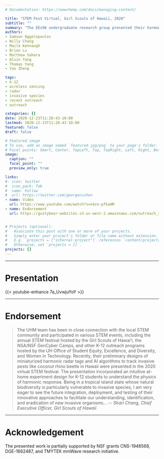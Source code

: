 ```yaml
---
# Documentation: https://wowchemy.com/docs/managing-content/

title: "STEM Fest Virtual, Girl Scouts of Hawaii, 2020"
subtitle: ""
summary: "The EEx96 undergraduate research group presented their harmonic radar system for coconut rhinoceros beetle (CRB) tracking in the Girl Scouts of Hawaii's 2020 STEM festival."
authors:
- Samson Aggelopoulos
- Willy Chang
- Maile Kennaugh
- Brian Lu
- Matthew Sahara
- Alvin Yang
- Thomas Yang
- Yao Zheng

tags:
- k-12
- wireless sensing
- radar
- invasive species
- recent outreach
- outreach

categories: []
date: 2020-12-23T11:28:43-10:00
lastmod: 2020-12-23T11:28:43-10:00
featured: false
draft: false

# Featured image
# To use, add an image named `featured.jpg/png` to your page's folder.
# Focal points: Smart, Center, TopLeft, Top, TopRight, Left, Right, BottomLeft, Bottom, BottomRight.
image:
  caption: ""
  focal_point: ""
  preview_only: true

links:
#- icon: twitter
#  icon_pack: fab
#  name: Follow
#  url: https://twitter.com/georgecushen
- name: Video
  url: https://www.youtube.com/watch?v=n4zo-pfkaHM
- name: Endorsement
  url: https://gustybear-websites.s3-us-west-2.amazonaws.com/outreach_2020_gsh_stem_festival/Support+for+UH+Manoa+Team+in+Competition+for+National+AI+Research+Institutes+2020+12+02+SC.pdf


# Projects (optional).
#   Associate this post with one or more of your projects.
#   Simply enter your project's folder or file name without extension.
#   E.g. `projects = ["internal-project"]` references `content/project/deep-learning/index.md`.
#   Otherwise, set `projects = []`.
projects: []
---
```

***
# Presentation
{{< youtube-enhance 7a_UvwjuYoY >}}

***

# Endorsement
> The UHM team has been in close connection with the local STEM community and participated in various STEM events, including the annual STEM festival hosted by the Girl Scouts of Hawai’i, the NSA/NSF GenCyber Camps, and other K-12 outreach programs hosted by the UH Office of Student Equity, Excellence, and Diversity, and Women in Technology. Recently, their preliminary designs of miniaturized harmonic radar tags and AI algorithms to track invasive pests like coconut rhino beetle in Hawaii were presented in the 2020 virtual STEM festival. The presentation incorporated an intuitive at-home experiment design for K-12 students to understand the physics of harmonic response. Being in a tropical island state whose natural biodiversity is particularly vulnerable to invasive species, I am very eager to see the future integration, deployment, and testing of their innovative approaches to facilitate our understanding, identification, and eradication of new invasive organisms...
> -- <cite>Shari Chang, Chief Executive Officer, Girl Scouts of Hawaii </cite>

***
# Acknowledgement
The presented work is partially supported by NSF grants CNS-1948568, DGE-1662487, and
TMYTEK mmWave research initiative.
